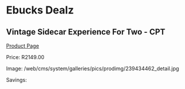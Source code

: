 
# Ebucks Dealz
## Vintage Sidecar Experience For Two - CPT
[Product Page](https://www.ebucks.com/web/shop/productSelected.do?prodId=239434462&catId=322194367)

Price: R2149.00

Image: /web/cms/system/galleries/pics/prodimg/239434462_detail.jpg

Savings: 


	
